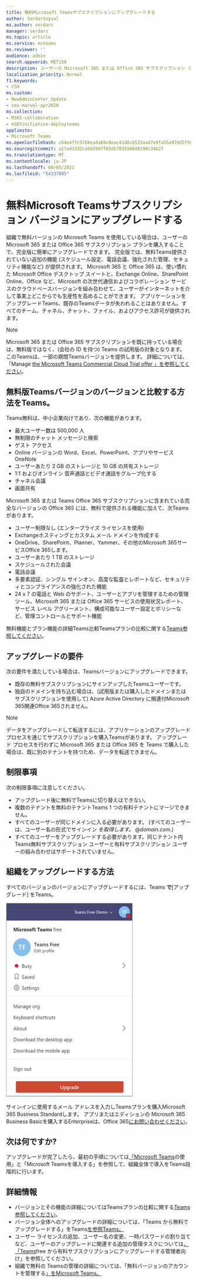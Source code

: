 ```yaml
---
title: 無料Microsoft Teamsサブスクリプションにアップグレードする
author: SerdarSoysal
ms.author: serdars
manager: serdars
ms.topic: article
ms.service: msteams
ms.reviewer: ''
audience: admin
search.appverid: MET150
description: ユーザーの Microsoft 365 または Office 365 サブスクリプション プランを購入して、無料バージョンの Microsoft Teams から完全版に簡単にアップグレードする方法について学習します。
localization_priority: Normal
f1.keywords:
- CSH
ms.custom:
- NewAdminCenter_Update
- seo-marvel-apr2020
ms.collection:
- M365-collaboration
- m365initiative-deployteams
appliesto:
- Microsoft Teams
ms.openlocfilehash: c64e4ffc576bea4a68c8eac41d0cb533aad7e9fa55a97dd5f59d9d2fcb54df27
ms.sourcegitcommit: a17ad3332ca5d2997f85db7835500d8190c34b2f
ms.translationtype: MT
ms.contentlocale: ja-JP
ms.lasthandoff: 08/05/2021
ms.locfileid: "54337895"
---
```

# <a name="upgrade-microsoft-teams-free-to-subscription-version"></a>無料Microsoft Teamsサブスクリプション バージョンにアップグレードする

組織で無料バージョンの Microsoft Teams を使用している場合は、ユーザーの Microsoft 365 または Office 365 サブスクリプション プランを購入することで、完全版に簡単にアップグレードできます。 完全版では、無料Teams提供されていない追加の機能 (スケジュール設定、電話会議、強化された管理、セキュリティ機能など) が提供されます。 Microsoft 365 と Office 365 は、使い慣れた Microsoft Office デスクトップ スイートと、Exchange Online、SharePoint Online、Office など、Microsoft の次世代通信およびコラボレーション サービスのクラウドベースバージョンを組み合わせて、ユーザーがインターネットを介して事実上どこからでも生産性を高めることができます。 アプリケーションをアップグレードTeams、既存のTeamsデータが失われることはありません。すべてのチーム、チャネル、チャット、ファイル、およびアクセス許可が提供されます。 

> [!NOTE]
> Microsoft 365 または Office 365 サブスクリプションを既に持っている場合は、無料版ではなく、(会社の ID を持つ) Teams の試用版の対象となります。 このTeamsは、一部の期間Teamsバージョンを提供します。 詳細については、「Manage [the Microsoft Teams Commercial Cloud Trial offer 」を参照してください](./teams-exploratory.md)。

## <a name="how-does-teams-free-compare-to-the-full-version-of-teams"></a>無料版Teamsバージョンのバージョンと比較する方法をTeams。

Teams無料は、中小企業向けであり、次の機能があります。

- 最大ユーザー数は 500,000 人
- 無制限のチャット メッセージと検索
- ゲスト アクセス
- Online バージョンの Word、Excel、PowerPoint、アプリやサービスOneNote
- ユーザーあたり 2 GB のストレージと 10 GB の共有ストレージ
- 1:1 およびオンライン 音声通話とビデオ通話をグループ化する
- チャネル会議
- 画面共有

Microsoft 365 または Teams Office 365 サブスクリプションに含まれている完全なバージョンの Office 365 には、無料で提供される機能に加えて、次Teamsがあります。

- ユーザー制限なし (エンタープライズ ライセンスを使用)
- Exchangeホスティングとカスタム メール ドメインを作成する
- OneDrive、SharePoint、Planner、Yammer、その他のMicrosoft 365サービスOffice 365します。
- ユーザーあたり 1 TB のストレージ
- スケジュールされた会議
- 電話会議
- 多要素認証、シングル サインオン、高度な監査とレポートなど、セキュリティとコンプライアンスの強化された機能
- 24 x 7 の電話と Web のサポート、ユーザーとアプリを管理するための管理ツール、Microsoft 365 または Office 365 サービスの使用状況レポート、サービス レベル アグリーメント、構成可能なユーザー設定とポリシーなど、管理コントロールとサポート機能

無料機能とプラン機能の詳細Teams比較Teamsプランの比較に関する[Teams参照してください](https://products.office.com/microsoft-teams/free)。

## <a name="upgrade-requirements"></a>アップグレードの要件

次の要件を満たしている場合は、Teamsバージョンにアップグレードできます。

- 既存の無料サブスクリプションにサインアップしたTeamsユーザーです。
- 独自のドメインを持ち込む場合は、(試用版または購入したドメインまたはサブスクリプションを使用して) Azure Active Directory に関連付Microsoft 365関連Office 365されません。

> [!NOTE]
> データをアップグレードして転送するには、アプリケーションのアップグレード プロセスを通じてサブスクリプションを購入Teamsがあります。 アップグレード プロセスを行わずに Microsoft 365 または Office 365 を Teams で購入した場合は、既に別のテナントを持つため、データを転送できません。

## <a name="limitations"></a>制限事項

次の制限事項に注意してください。

- アップグレード後に無料でTeamsに切り替えはできない。
- 複数のテナントを無料のテナントTeams 1 つの有料テナントにマージできません。
- すべてのユーザーが同じドメインに入る必要があります。 (すべてのユーザーは、ユーザー名の形式でサインイン *を取得します。* @*domain.com*.)
- すべてのユーザーをアップグレードする必要があります。同じテナント内Teams無料サブスクリプション ユーザーと有料サブスクリプション ユーザーの組み合わせはサポートされていません。

## <a name="how-do-i-upgrade-my-organization"></a>組織をアップグレードする方法

すべてのバージョンのバージョンにアップグレードするには、Teams **で**[アップグレード] をTeams。

![[アップグレード] ボタンを示すスクリーンショット](media/teams-freemium-upgrade-image1.png)

サインインに使用するメール アドレスを入力しTeamsプランを購入Microsoft 365 Business Standardします。 アプリまたはエディションの Microsoft 365 Business Basicを購入するEnterpriseは、Office 365[にお問い合わせください](https://portal.office.com/support/altusupport.aspx?app=teamsfreeupgrade)。

## <a name="whats-next"></a>次は何ですか?

アップグレードが完了したら、最初の手順については[「Microsoft Teams](get-started-with-teams-quick-start.md)の使用」と「Microsoft Teams[](adopt-microsoft-teams-landing-page.md)を導入する」を参照して、組織全体で導入をTeams段階的に行います。

## <a name="more-information"></a>詳細情報

- バージョンとその機能の詳細についてはTeamsプランの比較に関する[Teams参照してください](https://products.office.com/microsoft-teams/free)。
- バージョン全体へのアップグレードの詳細については、「Teams から無料でアップグレードする」をTeams[を参照Teams。](https://support.office.com/article/Upgrade-from-Teams-free-to-Teams-29475bbd-a34f-4175-9b33-d44430f8ad39)
- ユーザー ライセンスの追加、ユーザー名の変更、一時パスワードの割り当てなど、ユーザーのアップグレードに関連する追加の管理タスクについては[、「Teams](https://support.office.com/article/for-admins-upgrading-from-teams-free-to-a-paid-subscription-75a95e7f-001e-42d0-a787-ae8b992d5a52)free から有料サブスクリプションにアップグレードする管理者向け」を参照してください。
- 組織で無料の Teamsの管理の詳細については、「無料バージョンのアカウントを管理する[」をMicrosoft Teams。](manage-freemium.md)